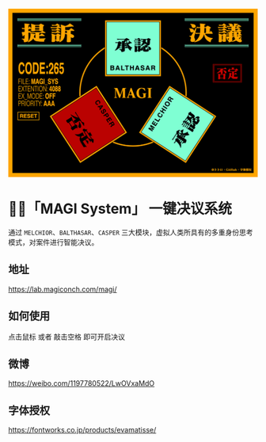 ![MAGI System](banner.png)

# 👩🏼「MAGI System」 一键决议系统

通过 `MELCHIOR`、`BALTHASAR`、`CASPER` 三大模块，虚拟人类所具有的多重身份思考模式，对案件进行智能决议。

## 地址
https://lab.magiconch.com/magi/

## 如何使用
点击鼠标 或者 敲击空格 即可开启决议

## 微博
https://weibo.com/1197780522/LwOVxaMdO

## 字体授权
https://fontworks.co.jp/products/evamatisse/